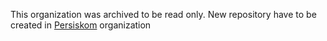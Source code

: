 This organization was archived to be read only. New repository have to be created in [Persiskom](https://github.com/Persiskom) organization
